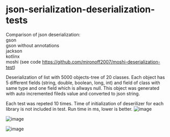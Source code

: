 # json-serialization-deserialization-tests

Comparison of json deserialization:
  <br />gson
  <br />gson without annotations
  <br />jackson 
  <br />kotlinx
  <br />moshi (see code https://github.com/mironoff2007/moshi-deserialization-test)
  
  Deserialization of list with 5000 objects-tree of 20 classes. Each object has 5 different fields (string,  double,  boolean, long, int) and field of class with same type and one field which is allways null.
This object was generated with auto incremented fileds value and converted to json string. 
  
  Each test was repeted 10 times. 
  Time of initialization of deserilizer for each library is not included in test. 
  Run time in ms,  lower is better. 
![image](https://user-images.githubusercontent.com/18057056/188313381-e142388e-f03c-4657-bbb9-6d0327b97b91.png)

![image](https://user-images.githubusercontent.com/18057056/188313395-22cbdfca-27df-49a2-adde-9038e6259399.png)

![image](https://user-images.githubusercontent.com/18057056/188313406-da14eb1b-0f20-4ae3-8140-2e7070420c89.png)


